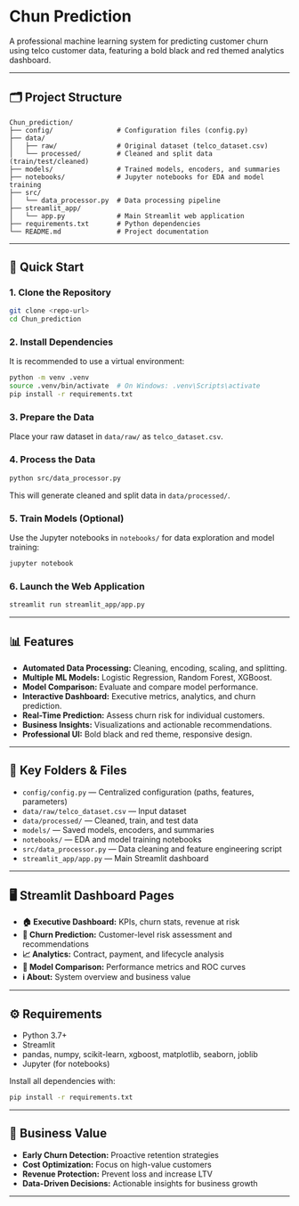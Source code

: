 # Chun Prediction

A professional machine learning system for predicting customer churn using telco customer data, featuring a bold black and red themed analytics dashboard.

---

## 🗂️ Project Structure

```
Chun_prediction/
├── config/                # Configuration files (config.py)
├── data/
│   ├── raw/               # Original dataset (telco_dataset.csv)
│   └── processed/         # Cleaned and split data (train/test/cleaned)
├── models/                # Trained models, encoders, and summaries
├── notebooks/             # Jupyter notebooks for EDA and model training
├── src/
│   └── data_processor.py  # Data processing pipeline
├── streamlit_app/
│   └── app.py             # Main Streamlit web application
├── requirements.txt       # Python dependencies
└── README.md              # Project documentation
```

---

## 🚀 Quick Start

### 1. Clone the Repository

```bash
git clone <repo-url>
cd Chun_prediction
```

### 2. Install Dependencies

It is recommended to use a virtual environment:

```bash
python -m venv .venv
source .venv/bin/activate  # On Windows: .venv\Scripts\activate
pip install -r requirements.txt
```

### 3. Prepare the Data

Place your raw dataset in `data/raw/` as `telco_dataset.csv`.

### 4. Process the Data

```bash
python src/data_processor.py
```

This will generate cleaned and split data in `data/processed/`.

### 5. Train Models (Optional)

Use the Jupyter notebooks in `notebooks/` for data exploration and model training:

```bash
jupyter notebook
```

### 6. Launch the Web Application

```bash
streamlit run streamlit_app/app.py
```

---

## 📊 Features

- **Automated Data Processing:** Cleaning, encoding, scaling, and splitting.
- **Multiple ML Models:** Logistic Regression, Random Forest, XGBoost.
- **Model Comparison:** Evaluate and compare model performance.
- **Interactive Dashboard:** Executive metrics, analytics, and churn prediction.
- **Real-Time Prediction:** Assess churn risk for individual customers.
- **Business Insights:** Visualizations and actionable recommendations.
- **Professional UI:** Bold black and red theme, responsive design.

---

## 📁 Key Folders & Files

- `config/config.py` — Centralized configuration (paths, features, parameters)
- `data/raw/telco_dataset.csv` — Input dataset
- `data/processed/` — Cleaned, train, and test data
- `models/` — Saved models, encoders, and summaries
- `notebooks/` — EDA and model training notebooks
- `src/data_processor.py` — Data cleaning and feature engineering script
- `streamlit_app/app.py` — Main Streamlit dashboard

---

## 🖥️ Streamlit Dashboard Pages

- **🏠 Executive Dashboard:** KPIs, churn stats, revenue at risk
- **🔮 Churn Prediction:** Customer-level risk assessment and recommendations
- **📈 Analytics:** Contract, payment, and lifecycle analysis
- **🤖 Model Comparison:** Performance metrics and ROC curves
- **ℹ️ About:** System overview and business value

---

## ⚙️ Requirements

- Python 3.7+
- Streamlit
- pandas, numpy, scikit-learn, xgboost, matplotlib, seaborn, joblib
- Jupyter (for notebooks)

Install all dependencies with:

```bash
pip install -r requirements.txt
```

---

## 📣 Business Value

- **Early Churn Detection:** Proactive retention strategies
- **Cost Optimization:** Focus on high-value customers
- **Revenue Protection:** Prevent loss and increase LTV
- **Data-Driven Decisions:** Actionable insights for business growth

---
